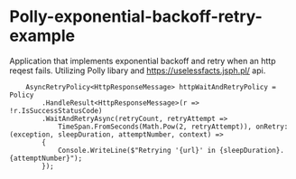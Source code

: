 # Polly-exponential-backoff-retry-example
Application that implements exponential backoff and retry when an http reqest fails.
Utilizing Polly libary and https://uselessfacts.jsph.pl/ api.

        AsyncRetryPolicy<HttpResponseMessage> httpWaitAndRetryPolicy = Policy
            .HandleResult<HttpResponseMessage>(r => !r.IsSuccessStatusCode)
            .WaitAndRetryAsync(retryCount, retryAttempt => 
                TimeSpan.FromSeconds(Math.Pow(2, retryAttempt)), onRetry:(exception, sleepDuration, attemptNumber, context) =>
            {
                Console.WriteLine($"Retrying '{url}' in {sleepDuration}. {attemptNumber}");
            });

